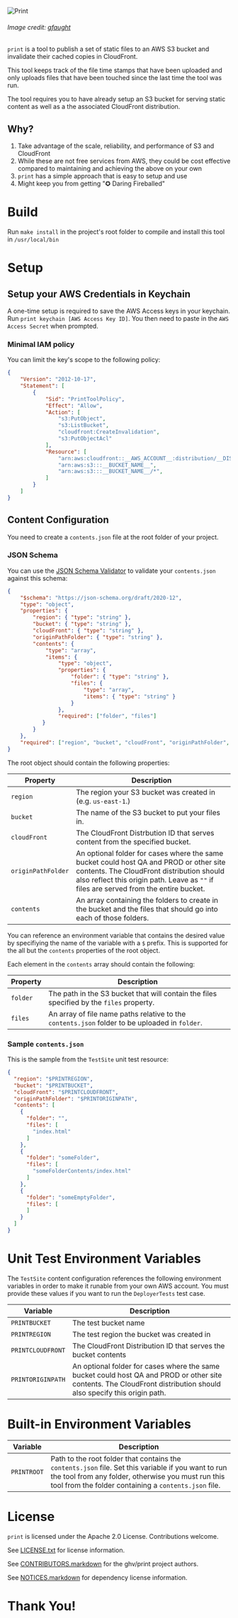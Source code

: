 ![Print](https://media.giphy.com/media/lXiRLb0xFzmreM8k8/source.gif)
###### *Image credit: [gfaught](https://giphy.com/gfaught)*

`print` is a tool to publish a set of static files to an AWS S3 bucket and invalidate their cached copies in CloudFront.

This tool keeps track of the file time stamps that have been uploaded and only uploads files that have been
touched since the last time the tool was run.

The tool requires you to have already setup an S3 bucket for serving static content as well as a the associated CloudFront distribution.

## Why?

1. Take advantage of the scale, reliability, and performance of S3 and CloudFront
1. While these are not free services from AWS, they could be cost effective compared to maintaining and achieving the above on your own
1. `print` has a simple approach that is easy to setup and use
1. Might keep you from getting "✪ Daring Fireballed"

# Build

Run `make install` in the project's root folder to compile and install this tool in `/usr/local/bin`

# Setup

## Setup your AWS Credentials in Keychain

A one-time setup is required to save the AWS Access keys in your keychain. Run `print keychain [AWS Access Key ID]`. 
You then need to paste in the `AWS Access Secret` when prompted.

### Minimal IAM policy

You can limit the key's scope to the following policy:

```json
{
    "Version": "2012-10-17",
    "Statement": [
        {
            "Sid": "PrintToolPolicy",
            "Effect": "Allow",
            "Action": [
                "s3:PutObject",
                "s3:ListBucket",
                "cloudfront:CreateInvalidation",
                "s3:PutObjectAcl"
            ],
            "Resource": [
                "arn:aws:cloudfront::__AWS_ACCOUNT__:distribution/__DISTRIBUTION_ID__",
                "arn:aws:s3:::__BUCKET_NAME__",
                "arn:aws:s3:::__BUCKET_NAME__/*",
            ]
        }
    ]
}
```

## Content Configuration

You need to create a `contents.json` file at the root folder of your project.

### JSON Schema

You can use the [JSON Schema Validator](https://www.jsonschemavalidator.net) to validate your `contents.json` against this schema:

```json
{
    "$schema": "https://json-schema.org/draft/2020-12",
    "type": "object",
    "properties": {
        "region": { "type": "string" },
        "bucket": { "type": "string" },
        "cloudFront": { "type": "string" },
        "originPathFolder": { "type": "string" },
        "contents": {
            "type": "array",
            "items": {
                "type": "object",
                "properties": {
                    "folder": { "type": "string" },
                    "files": {
                        "type": "array",
                        "items": { "type": "string" }
                    }
                },
                "required": ["folder", "files"]
           }   
        }
    },
    "required": ["region", "bucket", "cloudFront", "originPathFolder", "contents"]
}
```

The root object should contain the following properties:

| Property | Description |
| ---------- | ------------- |
| `region` | The region your S3 bucket was created in (e.g. `us-east-1`.) |
| `bucket` | The name of the S3 bucket to put your files in. |
| `cloudFront` | The CloudFront Distrbution ID that serves content from the specified bucket. |
| `originPathFolder` | An optional folder for cases where the same bucket could host QA and PROD or other site contents. The CloudFront distribution should also reflect this origin path. Leave as `""` if files are served from the entire bucket. |
| `contents` | An array containing the folders to create in the bucket and the files that should go into each of those folders. |

You can reference an environment variable that contains the desired value by specifiying the name of the variable with a `$` prefix. This is supported for the all but the `contents` properties of the root object.

Each element in the `contents` array should contain the following:

| Property | Description |
| ---------- | ------------- |
| `folder` | The path in the S3 bucket that will contain the files specified by the `files` property. |
| `files`   | An array of file name paths relative to the `contents.json` folder to be uploaded in `folder`. |

### Sample `contents.json`

This is the sample from the `TestSite` unit test resource:

```json
{
  "region": "$PRINTREGION",
  "bucket": "$PRINTBUCKET",
  "cloudFront": "$PRINTCLOUDFRONT",
  "originPathFolder": "$PRINTORIGINPATH",
  "contents": [
    {
      "folder": "",
      "files": [
        "index.html"
      ]
    },
    {
      "folder": "someFolder",
      "files": [
        "someFolderContents/index.html"
      ]
    },
    {
      "folder": "someEmptyFolder",
      "files": [
      ]
    }
  ]
}
```

# Unit Test Environment Variables

The `TestSite` content configuration references the following environment variables in order to make it runable from your own AWS account.
You must provide these values if you want to run the `DeployerTests` test case.  

| Variable | Description |
| --------- | ------------- |
| `PRINTBUCKET` | The test bucket name  |
| `PRINTREGION` | The test region the bucket was created in |
| `PRINTCLOUDFRONT` | The CloudFront Distribution ID that serves the bucket contents |
| `PRINTORIGINPATH` | An optional folder for cases where the same bucket could host QA and PROD or other site contents. The CloudFront distribution should also specify this origin path. |

# Built-in Environment Variables

| Variable | Description |
| --------- | ------------- |
| `PRINTROOT` | Path to the root folder that contains the `contents.json` file. Set this variable if you want to run the tool from any folder, otherwise you must run this tool from the folder containing a `contents.json` file. |

# License

`print` is licensed under the Apache 2.0 License. Contributions welcome.

See [LICENSE.txt](LICENSE.txt) for license information.

See [CONTRIBUTORS.markdown](CONTRIBUTORS.markdown) for the ghv/print project authors.

See [NOTICES.markdown](NOTICES.markdown) for dependency license information.

# Thank You!
